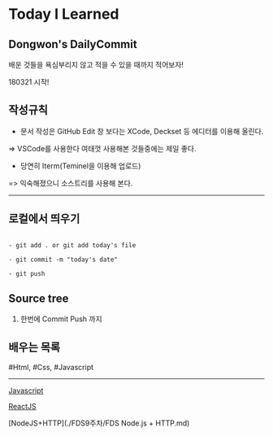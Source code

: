 # Today I Learned 

## Dongwon's DailyCommit

배운 것들을 욕심부리지 않고 적을 수 있을 때까지 적어보자!

180321 시작!

## 작성규칙

* 문서 작성은 GitHub Edit 창 보다는 XCode, Deckset 등 에디터를 이용해 올린다.

=> VSCode를 사용한다 여태껏 사용해본 것들중에는 제일 좋다.

* 당연히 Iterm(Teminel을 이용해 업로드)

=> 익숙해졌으니 소스트리를 사용해 본다.

---

## 로컬에서 띄우기

```git

- git add . or git add today's file

- git commit -m "today's date"

- git push

```

## Source tree

1. 한번에 Commit Push 까지

## 배우는 목록

 #Html, #Css, #Javascript

---

[Javascript](./FDS5주차/prepareForExam0425.md)

[ReactJS](./ReactJS/ReactJS.md)

[NodeJS+HTTP](./FDS9주차/FDS Node.js + HTTP.md)
